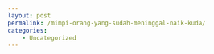 ```yaml
---
layout: post
permalink: /mimpi-orang-yang-sudah-meninggal-naik-kuda/
categories:
    - Uncategorized
---
```


